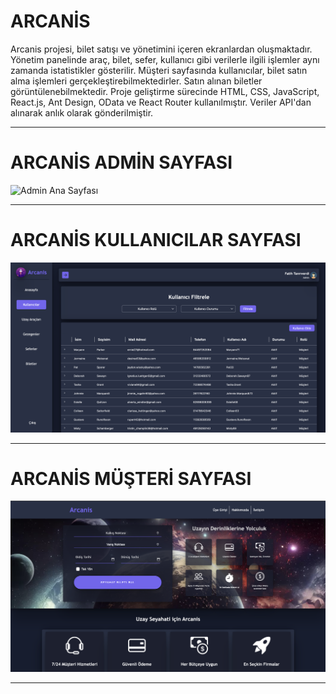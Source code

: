 # ARCANİS

Arcanis projesi, bilet satışı ve yönetimini içeren ekranlardan oluşmaktadır. Yönetim panelinde araç, bilet, sefer, kullanıcı gibi verilerle ilgili işlemler aynı zamanda istatistikler gösterilir. Müşteri sayfasında kullanıcılar, bilet satın alma işlemleri gerçekleştirebilmektedirler. Satın alınan biletler görüntülenebilmektedir. Proje geliştirme sürecinde HTML, CSS, JavaScript, React.js, Ant Design, OData ve React Router kullanılmıştır. Veriler API'dan alınarak anlık olarak gönderilmiştir.

-------------------------------------

# ARCANİS ADMİN SAYFASI

![Admin Ana Sayfası](/src/assets/images/AdminAnaSayfası.png)

-------------------------------------

# ARCANİS KULLANICILAR SAYFASI

![Kullanıcılar Sayfası](/src/assets/images/AdminKullanıcılarSayfası.png)

-------------------------------------

# ARCANİS MÜŞTERİ SAYFASI

![Kullanıcılar Sayfası](/src/assets/images/MüşteriSayfası.png)

-------------------------------------









